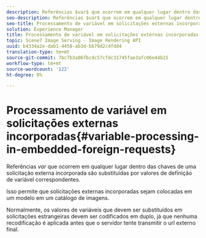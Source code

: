 ```yaml
---
description: Referências $var$ que ocorrem em qualquer lugar dentro das chaves de uma solicitação externa incorporada são substituídas por valores de definição de variável correspondentes.
seo-description: Referências $var$ que ocorrem em qualquer lugar dentro das chaves de uma solicitação externa incorporada são substituídas por valores de definição de variável correspondentes.
seo-title: Processamento de variável em solicitações externas incorporadas
solution: Experience Manager
title: Processamento de variável em solicitações externas incorporadas
topic: Scene7 Image Serving - Image Rendering API
uuid: b4334a2e-dab1-4458-ab3d-bb79d2c4fdd4
translation-type: tm+mt
source-git-commit: 7bc7b3a86fbcdc57cfdc31745fae3afc06e44b15
workflow-type: tm+mt
source-wordcount: '122'
ht-degree: 0%

---
```



# Processamento de variável em solicitações externas incorporadas{#variable-processing-in-embedded-foreign-requests}

Referências $var$ que ocorrem em qualquer lugar dentro das chaves de uma solicitação externa incorporada são substituídas por valores de definição de variável correspondentes.

Isso permite que solicitações externas incorporadas sejam colocadas em um modelo em um catálogo de imagens.

Normalmente, os valores de variáveis que devem ser substituídos em solicitações estrangeiras devem ser codificados em duplo, já que nenhuma recodificação é aplicada antes que o servidor tente transmitir o url externo final.
